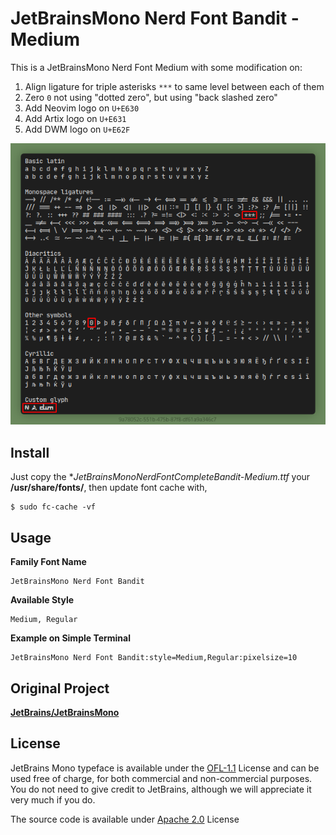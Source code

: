 # JetBrainsMono Nerd Font Bandit - Medium

This is a JetBrainsMono Nerd Font Medium with some modification on:

1. Align ligature for triple asterisks `***` to same level between each of them
2. Zero `0` not using "dotted zero", but using "back slashed zero"
3. Add Neovim logo on `U+E630`
4. Add Artix logo on `U+E631`
5. Add DWM logo on `U+E62F`

![screenshot.png](.screenshot/sample.png)

## Install

Just copy the **JetBrainsMonoNerdFontCompleteBandit-Medium.ttf* your **/usr/share/fonts/**, then update font cache with,

```shell
$ sudo fc-cache -vf
```

## Usage

**Family Font Name**

```
JetBrainsMono Nerd Font Bandit
```

**Available Style**

```
Medium, Regular
```

**Example on Simple Terminal**

```
JetBrainsMono Nerd Font Bandit:style=Medium,Regular:pixelsize=10
```

## Original Project

[**JetBrains/JetBrainsMono**](https://github.com/JetBrains/JetBrainsMono)

## License

JetBrains Mono typeface is available under the [OFL-1.1](OFL.txt) License and can be used free of charge, for both commercial and non-commercial purposes. You do not need to give credit to JetBrains, although we will appreciate it very much if you do.

The source code is available under [Apache 2.0](https://www.apache.org/licenses/LICENSE-2.0) License
